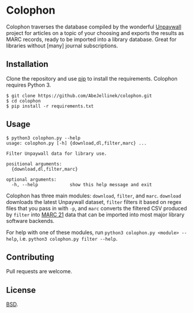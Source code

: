 # Colophon

Colophon traverses the database compiled by the wonderful [Unpaywall](https://unpaywall.org/) project for articles on a topic of your choosing and exports the results as MARC records, ready to be imported into a library database. Great for libraries without [many] journal subscriptions.

## Installation

Clone the repository and use [pip](https://pip.pypa.io/en/stable/) to install the requirements. Colophon requires Python 3.

```
$ git clone https://github.com/AbeJellinek/colophon.git
$ cd colophon
$ pip install -r requirements.txt
```

## Usage

```
$ python3 colophon.py --help
usage: colophon.py [-h] {download,dl,filter,marc} ...

Filter Unpaywall data for library use.

positional arguments:
  {download,dl,filter,marc}

optional arguments:
  -h, --help            show this help message and exit
```

Colophon has three main modules: `download`, `filter`, and `marc`. `download` downloads the latest Unpaywall dataset, `filter` filters it based on regex files that you pass in with `-p`, and `marc` converts the filtered CSV produced by `filter` into [MARC 21](https://www.loc.gov/marc/bibliographic/) data that can be imported into most major library software backends.

For help with one of these modules, run `python3 colophon.py <module> --help`, i.e. `python3 colophon.py filter --help`.

## Contributing
Pull requests are welcome.

## License
[BSD](https://opensource.org/licenses/BSD-3-Clause).
